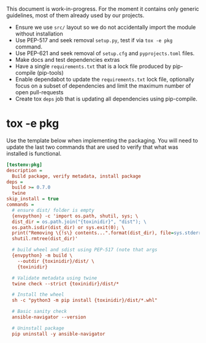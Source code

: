 This document is work-in-progress. For the moment it contains only generic guidelines, most of them already used by our projects.

- Ensure we use `src/` layout so we do not accidentally import the module without installation
- Use PEP-517 and seek removal `setup.py`, test if via `tox -e pkg` command.
- Use PEP-621 and seek removal of `setup.cfg` and `pyprojects.toml` files.
- Make docs and test dependencies extras
- Have a single `requirements.txt` that is a lock file produced by pip-compile (pip-tools)
- Enable dependabot to update the `requirements.txt` lock file, optionally focus on a subset of dependencies and limit the maximum number of open pull-requests
- Create tox `deps` job that is updating all dependencies using pip-compile.

# tox -e pkg

Use the template below when implementing the packaging. You will need to update the last two commands that are used to verify that what was installed is functional.

```ini
[testenv:pkg]
description =
  Build package, verify metadata, install package
deps =
  build >= 0.7.0
  twine
skip_install = true
commands =
  # ensure dist/ folder is empty
  {envpython} -c 'import os.path, shutil, sys; \
  dist_dir = os.path.join("{toxinidir}", "dist"); \
  os.path.isdir(dist_dir) or sys.exit(0); \
  print("Removing \{!s\} contents...".format(dist_dir), file=sys.stderr); \
  shutil.rmtree(dist_dir)'

  # build wheel and sdist using PEP-517 (note that args
  {envpython} -m build \
    --outdir {toxinidir}/dist/ \
    {toxinidir}

  # Validate metadata using twine
  twine check --strict {toxinidir}/dist/*

  # Install the wheel
  sh -c "python3 -m pip install {toxinidir}/dist/*.whl"

  # Basic sanity check
  ansible-navigator --version

  # Uninstall package
  pip uninstall -y ansible-navigator
```
